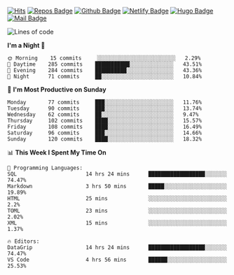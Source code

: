 

[![Hits](https://hits.seeyoufarm.com/api/count/incr/badge.svg?url=https%3A%2F%2Fgithub.com/sangm1n)](https://hits.seeyoufarm.com) 
[![Repos Badge](https://badges.pufler.dev/repos/sangm1n)](https://badges.pufler.dev)
[![Github Badge](http://img.shields.io/badge/-github-black?style=flat-square&logo=github&logoColor=white&link=https:https://github.com/sangm1n/)](https://github.com/sangm1n/)
[![Netlify Badge](https://img.shields.io/badge/-TIL-00C7B7?style=flat-square&logo=Netlify&logoColor=white&link=https://sangminlog.netlify.com)](https://sangminlog.netlify.com)
[![Hugo Badge](https://img.shields.io/badge/-techblog-FF4088?style=flat-square&logo=Hugo&logoColor=white&link=https://sangm1n.github.io)](https://sangm1n.github.io)
[![Mail Badge](http://img.shields.io/badge/-mail-D14836?style=flat-square&logo=Gmail&logoColor=white&link=mailto:dltkd96als@naver.com)](mailto:dltkd96als@naver.com/)

<!--START_SECTION:waka-->
![Lines of code](https://img.shields.io/badge/From%20Hello%20World%20I%27ve%20Written-2.3%20million%20lines%20of%20code-blue)

**I'm a Night 🦉** 

```text
🌞 Morning    15 commits     ░░░░░░░░░░░░░░░░░░░░░░░░░   2.29% 
🌆 Daytime    285 commits    ███████████░░░░░░░░░░░░░░   43.51% 
🌃 Evening    284 commits    ██████████░░░░░░░░░░░░░░░   43.36% 
🌙 Night      71 commits     ██░░░░░░░░░░░░░░░░░░░░░░░   10.84%

```
📅 **I'm Most Productive on Sunday** 

```text
Monday       77 commits     ███░░░░░░░░░░░░░░░░░░░░░░   11.76% 
Tuesday      90 commits     ███░░░░░░░░░░░░░░░░░░░░░░   13.74% 
Wednesday    62 commits     ██░░░░░░░░░░░░░░░░░░░░░░░   9.47% 
Thursday     102 commits    ████░░░░░░░░░░░░░░░░░░░░░   15.57% 
Friday       108 commits    ████░░░░░░░░░░░░░░░░░░░░░   16.49% 
Saturday     96 commits     ███░░░░░░░░░░░░░░░░░░░░░░   14.66% 
Sunday       120 commits    ████░░░░░░░░░░░░░░░░░░░░░   18.32%

```


📊 **This Week I Spent My Time On** 

```text
💬 Programming Languages: 
SQL                      14 hrs 24 mins      ██████████████████░░░░░░░   74.47% 
Markdown                 3 hrs 50 mins       █████░░░░░░░░░░░░░░░░░░░░   19.89% 
HTML                     25 mins             ░░░░░░░░░░░░░░░░░░░░░░░░░   2.2% 
TOML                     23 mins             ░░░░░░░░░░░░░░░░░░░░░░░░░   2.02% 
XML                      15 mins             ░░░░░░░░░░░░░░░░░░░░░░░░░   1.37%

🔥 Editors: 
DataGrip                 14 hrs 24 mins      ██████████████████░░░░░░░   74.47% 
VS Code                  4 hrs 56 mins       ██████░░░░░░░░░░░░░░░░░░░   25.53%

```


<!--END_SECTION:waka-->


<!--
**sangm1n/sangm1n** is a ✨ _special_ ✨ repository because its `README.md` (this file) appears on your GitHub profile.

Here are some ideas to get you started:

- 🔭 I’m currently working on ...
- 🌱 I’m currently learning ...
- 👯 I’m looking to collaborate on ...
- 🤔 I’m looking for help with ...
- 💬 Ask me about ...
- 📫 How to reach me: ...
- 😄 Pronouns: ...
- ⚡ Fun fact: ...

https://shields.io/
-->


